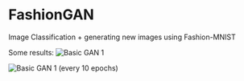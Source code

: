 # FashionGAN
Image Classification + generating new images using Fashion-MNIST

Some results:
![Basic GAN 1](https://github.com/akshaybhatia10/FashionGAN/blob/master/results/Basic%20GAN%201.png)

![Basic GAN 1 (every 10 epochs)](https://github.com/akshaybhatia10/FashionGAN/blob/master/results/Basic%20GAN%201.png)
